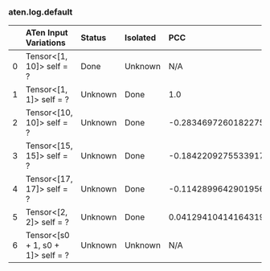 ### aten.log.default
|    | ATen Input Variations             | Status   | Isolated   | PCC                  | Host   |
|---:|:----------------------------------|:---------|:-----------|:---------------------|:-------|
|  0 | Tensor<[1, 10]> self = ?          | Done     | Unknown    | N/A                  | N/A    |
|  1 | Tensor<[1, 1]> self = ?           | Unknown  | Done       | 1.0                  | 0      |
|  2 | Tensor<[10, 10]> self = ?         | Unknown  | Done       | -0.2834697260182275  | 0      |
|  3 | Tensor<[15, 15]> self = ?         | Unknown  | Done       | -0.18422092755339176 | 0      |
|  4 | Tensor<[17, 17]> self = ?         | Unknown  | Done       | -0.11428996429019561 | 0      |
|  5 | Tensor<[2, 2]> self = ?           | Unknown  | Done       | 0.04129410414164319  | 0      |
|  6 | Tensor<[s0 + 1, s0 + 1]> self = ? | Unknown  | Unknown    | N/A                  | N/A    |


